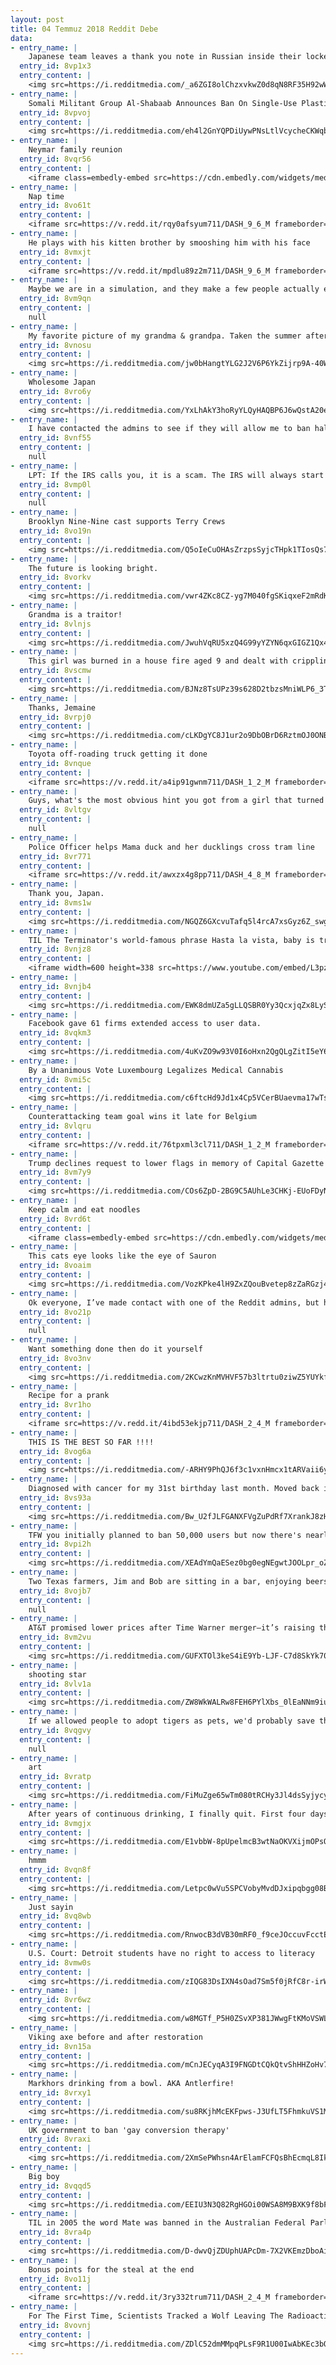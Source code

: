```yaml
---
layout: post
title: 04 Temmuz 2018 Reddit Debe
data:
- entry_name: |
    Japanese team leaves a thank you note in Russian inside their locker room despite their heartbreaking 2-3 defeat to Belgium.
  entry_id: 8vp1x3
  entry_content: |
    <img src=https://i.redditmedia.com/_a6ZGI8olChzxvkwZ0d8qN8RF35H92wWF5PSenHAkDs.jpg?s=02f973655590ab4b29dfabf9eb4c29fa frameborder=0>
- entry_name: |
    Somali Militant Group Al-Shabaab Announces Ban On Single-Use Plastic Bags
  entry_id: 8vpvoj
  entry_content: |
    <img src=https://i.redditmedia.com/eh4l2GnYQPDiUywPNsLtlVcycheCKWqbYUhUcjGfCqw.jpg?s=b3f851f51f09a908488267421dede6fe frameborder=0>
- entry_name: |
    Neymar family reunion
  entry_id: 8vqr56
  entry_content: |
    <iframe class=embedly-embed src=https://cdn.embedly.com/widgets/media.html?src=https%3A%2F%2Fgfycat.com%2Fifr%2FEmotionalIllinformedAntbear&url=https%3A%2F%2Fgfycat.com%2Femotionalillinformedantbear&image=https%3A%2F%2Fthumbs.gfycat.com%2FEmotionalIllinformedAntbear-size_restricted.gif&key=522baf40bd3911e08d854040d3dc5c07&type=text%2Fhtml&schema=gfycat width=460 height=258 scrolling=no frameborder=0 allow=autoplay; fullscreen allowfullscreen></iframe>
- entry_name: |
    Nap time
  entry_id: 8vo61t
  entry_content: |
    <iframe src=https://v.redd.it/rqy0afsyum711/DASH_9_6_M frameborder=0></iframe>
- entry_name: |
    He plays with his kitten brother by smooshing him with his face
  entry_id: 8vmxjt
  entry_content: |
    <iframe src=https://v.redd.it/mpdlu89z2m711/DASH_9_6_M frameborder=0></iframe>
- entry_name: |
    Maybe we are in a simulation, and they make a few people actually experience a flat earth just to mess with us.
  entry_id: 8vm9qn
  entry_content: |
    null
- entry_name: |
    My favorite picture of my grandma & grandpa. Taken the summer after their high school graduation in 1950.
  entry_id: 8vnosu
  entry_content: |
    <img src=https://i.redditmedia.com/jw0bHangtYLG2J2V6P6YkZijrp9A-40WdHILFIAVezs.jpg?s=cb048c4218176a2973e27e9b3aabab8a frameborder=0>
- entry_name: |
    Wholesome Japan
  entry_id: 8vro6y
  entry_content: |
    <img src=https://i.redditmedia.com/YxLhAkY3hoRyYLQyHAQBP6J6wQstA20eVt5kl75s96E.jpg?s=06c783ed3d951e13a87acf52e2880069 frameborder=0>
- entry_name: |
    I have contacted the admins to see if they will allow me to ban half the sub but they have not answered yet. Let’s get their attention.
  entry_id: 8vnf55
  entry_content: |
    null
- entry_name: |
    LPT: If the IRS calls you, it is a scam. The IRS will always start contact you through the US Postal Service.
  entry_id: 8vmp0l
  entry_content: |
    null
- entry_name: |
    Brooklyn Nine-Nine cast supports Terry Crews
  entry_id: 8vo19n
  entry_content: |
    <img src=https://i.redditmedia.com/Q5oIeCuOHAsZrzpsSyjcTHpk1TIosQs7C1Z_-fDCPMk.jpg?s=14176c1282bff0801053869a2a374233 frameborder=0>
- entry_name: |
    The future is looking bright.
  entry_id: 8vorkv
  entry_content: |
    <img src=https://i.redditmedia.com/vwr4ZKc8CZ-yg7M040fgSKiqxeF2mRdKZdNtzaP11q4.gif?fm=jpg&s=9bca1cf4983e12218c00ce05e7430df1 frameborder=0>
- entry_name: |
    Grandma is a traitor!
  entry_id: 8vlnjs
  entry_content: |
    <img src=https://i.redditmedia.com/JwuhVqRU5xzQ4G99yYZYN6qxGIGZ1Qx4-u5uM13Zjx8.png?s=d3fea193ae9b1eb1208b6c01726f53b8 frameborder=0>
- entry_name: |
    This girl was burned in a house fire aged 9 and dealt with crippling injuries until she was brought to the US for the gift of treatment. She now states that she wants to be a paediatric doctor when she grows up.
  entry_id: 8vscmw
  entry_content: |
    <img src=https://i.redditmedia.com/BJNz8TsUPz39s628D2tbzsMniWLP6_3TFDTctIhk69U.jpg?s=d44e265e6e5ad3ce7ea547e092c61f24 frameborder=0>
- entry_name: |
    Thanks, Jemaine
  entry_id: 8vrpj0
  entry_content: |
    <img src=https://i.redditmedia.com/cLKDgYC8J1ur2o9DbOBrD6RztmOJ0ONBRuzX5Pj6G_k.jpg?s=f819c8cd7bd35a5143f3a151f0603293 frameborder=0>
- entry_name: |
    Toyota off-roading truck getting it done
  entry_id: 8vnque
  entry_content: |
    <iframe src=https://v.redd.it/a4ip91gwnm711/DASH_1_2_M frameborder=0></iframe>
- entry_name: |
    Guys, what's the most obvious hint you got from a girl that turned out not to be a hint?
  entry_id: 8vltgv
  entry_content: |
    null
- entry_name: |
    Police Officer helps Mama duck and her ducklings cross tram line
  entry_id: 8vr771
  entry_content: |
    <iframe src=https://v.redd.it/awxzx4g8pp711/DASH_4_8_M frameborder=0></iframe>
- entry_name: |
    Thank you, Japan.
  entry_id: 8vms1w
  entry_content: |
    <img src=https://i.redditmedia.com/NGQZ6GXcvuTafq5l4rcA7xsGyz6Z_swgIG18vns2LUA.jpg?s=3c23a8364f595bdfb028993f4490af8b frameborder=0>
- entry_name: |
    TIL The Terminator's world-famous phrase Hasta la vista, baby is translated to Sayonara, baby in the Spanish version of the film, to preserve the humorous nature.
  entry_id: 8vnjz8
  entry_content: |
    <iframe width=600 height=338 src=https://www.youtube.com/embed/L3pzZXOixKc?feature=oembed&enablejsapi=1 frameborder=0 allow=autoplay; encrypted-media allowfullscreen></iframe>
- entry_name: |
  entry_id: 8vnjb4
  entry_content: |
    <img src=https://i.redditmedia.com/EWK8dmUZa5gLLQSBR0Yy3QcxjqZx8LySDTRpWMt65Rc.jpg?s=b62078ff3e632c4b6056f1e93a829931 frameborder=0>
- entry_name: |
    Facebook gave 61 firms extended access to user data.
  entry_id: 8vqkm3
  entry_content: |
    <img src=https://i.redditmedia.com/4uKvZO9w93V0I6oHxn2QgQLgZitI5eY68oTZavs00vE.jpg?s=e6056602b2e6f572a505d77269bae3e3 frameborder=0>
- entry_name: |
    By a Unanimous Vote Luxembourg Legalizes Medical Cannabis
  entry_id: 8vmi5c
  entry_content: |
    <img src=https://i.redditmedia.com/c6ftcHd9Jd1x4Cp5VCerBUaevma17wTs-k5wJ7unsak.jpg?s=28f4648e697acd0477d613cf5589a8df frameborder=0>
- entry_name: |
    Counterattacking team goal wins it late for Belgium
  entry_id: 8vlqru
  entry_content: |
    <iframe src=https://v.redd.it/76tpxml3cl711/DASH_1_2_M frameborder=0></iframe>
- entry_name: |
    Trump declines request to lower flags in memory of Capital Gazette shooting victims
  entry_id: 8vm7y9
  entry_content: |
    <img src=https://i.redditmedia.com/COs6ZpD-2BG9C5AUhLe3CHKj-EUoFDyN2Rhpwprj468.jpg?s=df1bd61f7658ef1a4a96782f90ccbfaa frameborder=0>
- entry_name: |
    Keep calm and eat noodles
  entry_id: 8vrd6t
  entry_content: |
    <iframe class=embedly-embed src=https://cdn.embedly.com/widgets/media.html?src=https%3A%2F%2Fgfycat.com%2Fifr%2FAgonizingUnnaturalGuanaco&url=https%3A%2F%2Fgfycat.com%2FAgonizingUnnaturalGuanaco&image=https%3A%2F%2Fthumbs.gfycat.com%2FAgonizingUnnaturalGuanaco-size_restricted.gif&key=522baf40bd3911e08d854040d3dc5c07&type=text%2Fhtml&schema=gfycat width=600 height=337 scrolling=no frameborder=0 allow=autoplay; fullscreen allowfullscreen></iframe>
- entry_name: |
    This cats eye looks like the eye of Sauron
  entry_id: 8voaim
  entry_content: |
    <img src=https://i.redditmedia.com/VozKPke4lH9ZxZQouBvetep8zZaRGzj41PRXn-XBtRI.jpg?s=641b4a97a1f356341b74c396ac971214 frameborder=0>
- entry_name: |
    Ok everyone, I’ve made contact with one of the Reddit admins, but he says he doesn’t want me to ban half of the sub. He hasn’t said that I CAN’T yet, so let’s try to convince him.
  entry_id: 8vo21p
  entry_content: |
    null
- entry_name: |
    Want something done then do it yourself
  entry_id: 8vo3nv
  entry_content: |
    <img src=https://i.redditmedia.com/2KCwzKnMVHVF57b3ltrtu0ziwZ5YUYkf7sq5s3-FyRI.jpg?s=0982e248a158f81f1d8ab92a02a6dafa frameborder=0>
- entry_name: |
    Recipe for a prank
  entry_id: 8vr1ho
  entry_content: |
    <iframe src=https://v.redd.it/4ibd53ekjp711/DASH_2_4_M frameborder=0></iframe>
- entry_name: |
    THIS IS THE BEST SO FAR !!!!
  entry_id: 8vog6a
  entry_content: |
    <img src=https://i.redditmedia.com/-ARHY9PhQJ6f3c1vxnHmcx1tARVaii6ywWQwEXeVm1Q.gif?fm=jpg&s=63d3323e6017f90ffe26db265823abb7 frameborder=0>
- entry_name: |
    Diagnosed with cancer for my 31st birthday last month. Moved back in with the parents for a few months while I go through treatment. Felt like a good opportunity to finally play Fallout 4 for the first time ever.
  entry_id: 8vs93a
  entry_content: |
    <img src=https://i.redditmedia.com/Bw_U2fJLFGANXFVgZuPdRf7XrankJ8zH2_S-8ViHtNY.jpg?s=b63597b78e87c7bd4dd4624a49b4c75e frameborder=0>
- entry_name: |
    TFW you initially planned to ban 50,000 users but now there's nearly 200k subscribers, meaning half would only bring us back to 100k, where we were when we started
  entry_id: 8vpi2h
  entry_content: |
    <img src=https://i.redditmedia.com/XEAdYmQaESez0bg0egNEgwtJOOLpr_oZDq3rj7lVF_I.png?s=52095f96193161cb74ef200206bbcd1b frameborder=0>
- entry_name: |
    Two Texas farmers, Jim and Bob are sitting in a bar, enjoying beers.
  entry_id: 8vojb7
  entry_content: |
    null
- entry_name: |
    AT&T promised lower prices after Time Warner merger—it’s raising them instead.
  entry_id: 8vm2vu
  entry_content: |
    <img src=https://i.redditmedia.com/GUFXTOl3keS4iE9Yb-LJF-C7d8SkYk709dogUqsQwHs.jpg?s=ca6ed85030fd8b5dbc37d86e3f50e4ff frameborder=0>
- entry_name: |
    shooting star
  entry_id: 8vlv1a
  entry_content: |
    <img src=https://i.redditmedia.com/ZW8WkWALRw8FEH6PYlXbs_0lEaNNm9iuugsPAVcJfGk.png?s=a042e195894dd77d0d78301fc671755d frameborder=0>
- entry_name: |
    If we allowed people to adopt tigers as pets, we'd probably save the tiger population while getting our own population under control at the same time.
  entry_id: 8vqgvy
  entry_content: |
    null
- entry_name: |
    art
  entry_id: 8vratp
  entry_content: |
    <img src=https://i.redditmedia.com/FiMuZge65wTm080tRCHy3Jl4dsSyjycyjsYsT7-FjP0.png?s=33fd3b1cd301a88cc978a3ae45954e3c frameborder=0>
- entry_name: |
    After years of continuous drinking, I finally quit. First four days down and I feel amazing!
  entry_id: 8vmgjx
  entry_content: |
    <img src=https://i.redditmedia.com/E1vbbW-8pUpelmcB3wtNaOKVXijmOPsQSXgneOBUfBA.jpg?s=c08169ec23d16d4d51cb6aa445b654b1 frameborder=0>
- entry_name: |
    hmmm
  entry_id: 8vqn8f
  entry_content: |
    <img src=https://i.redditmedia.com/Letpc0wVu5SPCVobyMvdDJxipqbgg08BudF-IrtyO7A.jpg?s=de5e342c39bd280474e92e57147f3d02 frameborder=0>
- entry_name: |
    Just sayin
  entry_id: 8vq8wb
  entry_content: |
    <img src=https://i.redditmedia.com/RnwocB3dVB30mRF0_f9ceJOccuvFcctE86G6hXCZIiQ.jpg?s=6d806e69f820ff6f3f61dbad31c85dda frameborder=0>
- entry_name: |
    U.S. Court: Detroit students have no right to access to literacy
  entry_id: 8vmw0s
  entry_content: |
    <img src=https://i.redditmedia.com/zIQG83DsIXN4sOad7Sm5f0jRfC8r-irWhgmfi_CWbMs.jpg?s=b1b586210613cc0a4d870e58ec4d71ae frameborder=0>
- entry_name: |
  entry_id: 8vr6wz
  entry_content: |
    <img src=https://i.redditmedia.com/w8MGTf_P5H0ZSvXP381JWwgFtKMoVSWLhhKj8CJKBJk.jpg?s=2748a44bf06877127dceac86fcbd7ea7 frameborder=0>
- entry_name: |
    Viking axe before and after restoration
  entry_id: 8vn15a
  entry_content: |
    <img src=https://i.redditmedia.com/mCnJECyqA3I9FNGDtCQkQtvShHHZoHv74f54kOK890Q.jpg?s=73e687f1b9d950c666a18a3d7807f2f5 frameborder=0>
- entry_name: |
    Markhors drinking from a bowl. AKA Antlerfire!
  entry_id: 8vrxy1
  entry_content: |
    <img src=https://i.redditmedia.com/su8RKjhMcEKFpws-J3UfLT5FhmkuVS1Mjgw4r8S_M44.jpg?s=10f612240c074b7f3512abf82ab68670 frameborder=0>
- entry_name: |
    UK government to ban 'gay conversion therapy'
  entry_id: 8vraxi
  entry_content: |
    <img src=https://i.redditmedia.com/2XmSePWhsn4ArElamFCFQsBhEcmqL8Ikr1zQZKWIBLM.jpg?s=11046ed65d14f7a8d62a7f6050051edf frameborder=0>
- entry_name: |
    Big boy
  entry_id: 8vqqd5
  entry_content: |
    <img src=https://i.redditmedia.com/EEIU3N3Q82RgHGOi00WSA8M9BXK9f8bFuY2rSEwMjug.jpg?s=42b5bd54494a739494bbf1deb2bf2474 frameborder=0>
- entry_name: |
    TIL in 2005 the word Mate was banned in the Australian Federal Parliament. The ban was revoked within 24 hours.
  entry_id: 8vra4p
  entry_content: |
    <img src=https://i.redditmedia.com/D-dwvQjZDUphUAPcDm-7X2VKEmzDboAi6hgJJxJKAmk.jpg?s=408d24387519fbf235420c0eccb51ae6 frameborder=0>
- entry_name: |
    Bonus points for the steal at the end
  entry_id: 8vo11j
  entry_content: |
    <iframe src=https://v.redd.it/3ry332trum711/DASH_2_4_M frameborder=0></iframe>
- entry_name: |
    For The First Time, Scientists Tracked a Wolf Leaving The Radioactive Chernobyl Zone.
  entry_id: 8vovnj
  entry_content: |
    <img src=https://i.redditmedia.com/ZDlC52dmMMpqPLsF9R1U00IwAbKEc3bQJq4D6vqwJHA.jpg?s=6c0bd2305a84a34a2ac541dc297f58af frameborder=0>
---
```

